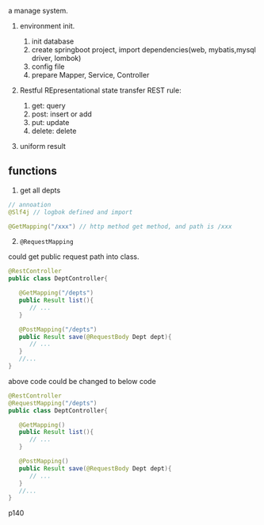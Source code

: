 a manage system.

1. environment init.

   1. init database
   1. create springboot project, import dependencies(web, mybatis,mysql driver, lombok)
   1. config file
   1. prepare Mapper, Service, Controller

2. Restful
   REpresentational state transfer
   REST rule:
   1. get: query
   2. post: insert or add
   3. put: update
   4. delete: delete
3. uniform result

## functions

1. get all depts

```java
// annoation
@Slf4j // logbok defined and import

@GetMapping("/xxx") // http method get method, and path is /xxx
```

2. `@RequestMapping`

could get public request path into class.

```java
@RestController
public class DeptController{

   @GetMapping("/depts")
   public Result list(){
      // ...
   }

   @PostMapping("/depts")
   public Result save(@RequestBody Dept dept){
      // ...
   }
   //...
}
```

above code could be changed to below code

```java
@RestController
@RequestMapping("/depts")
public class DeptController{

   @GetMapping()
   public Result list(){
      // ...
   }

   @PostMapping()
   public Result save(@RequestBody Dept dept){
      // ...
   }
   //...
}
```

p140

